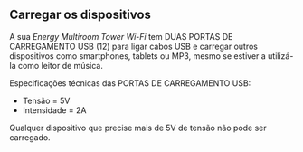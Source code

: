 ## Carregar os dispositivos

A sua *Energy Multiroom Tower Wi-Fi* tem DUAS PORTAS DE CARREGAMENTO USB (12) para ligar cabos USB e carregar outros dispositivos como smartphones, tablets ou MP3, mesmo se estiver a utilizá-la como leitor de música.

Especificações técnicas das PORTAS DE CARREGAMENTO USB: <br>

- Tensão = 5V 
- Intensidade = 2A

Qualquer dispositivo que precise mais de 5V de tensão não pode ser carregado.

